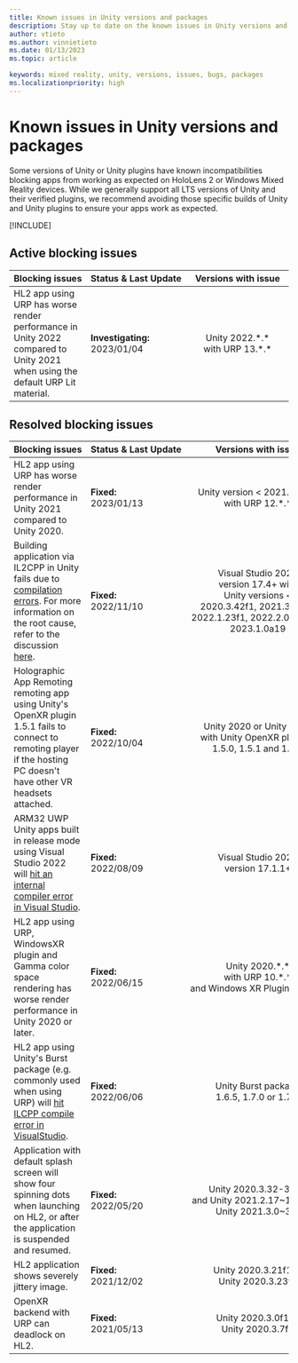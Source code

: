 ```yaml
---
title: Known issues in Unity versions and packages
description: Stay up to date on the known issues in Unity versions and packages.
author: vtieto
ms.author: vinnietieto
ms.date: 01/13/2023
ms.topic: article

keywords: mixed reality, unity, versions, issues, bugs, packages
ms.localizationpriority: high
---
```


# Known issues in Unity versions and packages

Some versions of Unity or Unity plugins have known incompatibilities blocking apps from working as expected on HoloLens 2 or Windows Mixed Reality devices. While we generally support all LTS versions of Unity and their verified plugins, we recommend avoiding those specific builds of Unity and Unity plugins to ensure your apps work as expected.

[!INCLUDE[](includes/xr/recommended-version.md)]

## Active blocking issues

<!-- When updating this table, BE SURE TO ALSO UPDATE /develop/unity/includes/xr/recommended-version.md! -->

| Blocking&nbsp;issues | Status&nbsp;&&nbsp;Last&nbsp;Update | &nbsp;&nbsp;Versions&nbsp;with&nbsp;issue&nbsp;&nbsp; | &nbsp;&nbsp;Mitigation&nbsp;&nbsp; |
| :----------- | :----- | :--------------: | :--------------: |
| HL2 app using URP has worse render performance in Unity 2022 compared to Unity 2021 when using the default URP Lit material. | **Investigating:**<br />2023/01/04 | Unity 2022.\*.\* <br/> with URP 13.\*.\* | Either avoid URP in Unity 2022, avoid using the default URP materials or use URP in Unity 2021.3.14+ |

## Resolved blocking issues

| Blocking&nbsp;issues | Status&nbsp;&&nbsp;Last&nbsp;Update | &nbsp;&nbsp;Versions&nbsp;with&nbsp;issue&nbsp;&nbsp; | &nbsp;&nbsp;Versions&nbsp;with&nbsp;fixes&nbsp;&nbsp; |
| :----------- | :----- | :--------------: | :--------------: |
| HL2 app using URP has worse render performance in Unity 2021 compared to Unity 2020. | **Fixed:**<br />2023/01/13 | Unity version < 2021.3.14f1 <br/> with URP 12.\*.\* | Use Unity 2021.3.14f1 and later |
| Building application via IL2CPP in Unity fails due to [compilation errors](https://issuetracker.unity3d.com/issues/il2cpp-windows-builds-fails-when-using-vs-2022-17-dot-4-0-preview). For more information on the root cause, refer to the discussion [here](https://developercommunity.visualstudio.com/t/stdext::hash_compare-has-been-removed-in/10182319). | **Fixed:**<br />2022/11/10 | Visual Studio&nbsp;2022<br />version 17.4+ with<br />Unity versions <<br />2020.3.42f1, 2021.3.14f1, 2022.1.23f1, 2022.2.0b16 and 2023.1.0a19 | Use Visual Studio&nbsp;2019 or Unity version >= 2020.3.42f1, 2021.3.14f1, 2022.1.23f1, 2022.2.0b16 or 2023.1.0a19 |
| Holographic App Remoting remoting app using Unity's OpenXR plugin 1.5.1 fails to connect to remoting player if the hosting PC doesn't have other VR headsets attached. | **Fixed:**<br />2022/10/04 | Unity 2020 or Unity 2021 <br/> with Unity&nbsp;OpenXR&nbsp;plugin&nbsp;=<br/>1.5.0, 1.5.1 and 1.5.2 | If using Holographic App Remoting, use Unity&nbsp;OpenXR&nbsp;plugin&nbsp;<= 1.4.3&nbsp;or&nbsp;>=&nbsp;1.5.3|
| ARM32 UWP Unity apps built in release mode using Visual Studio&nbsp;2022 will [hit an internal compiler error in Visual Studio](https://developercommunity.visualstudio.com/t/uwp-arm-32-build-fails-with-fatal-error-c1001-inte/1697106#T-N10059007). | **Fixed:**<br />2022/08/09 | Visual Studio&nbsp;2022<br />version 17.1.1+ | Use Visual Studio&nbsp;2019 or Visual&nbsp;Studio&nbsp;2022&nbsp;version >= 17.3.* |
| HL2 app using URP, WindowsXR plugin and Gamma color space rendering has worse render performance in Unity 2020 or later. | **Fixed:**<br />2022/06/15 | Unity 2020.\*.\* <br/> with URP 10.\*.\* <br/> and&nbsp;Windows&nbsp;XR&nbsp;Plugin&nbsp;<=4.6.3| Use Windows&nbsp;XR&nbsp;Plugin&nbsp;version&nbsp;>=&nbsp;4.6.4 |
| HL2 app using Unity's Burst package (e.g. commonly used when using URP) will [hit ILCPP compile error in VisualStudio](https://issuetracker.unity3d.com/issues/build-fails-with-error-mono-dot-cecil-dot-assemblyresolutionexception-failed-to-resolve-assembly-when-unity-iap-is-in-the-project). | **Fixed:**<br />2022/06/06 | Unity Burst package <br/> 1.6.5, 1.7.0 or 1.7.1 | Use Unity Burst package 1.6.6 or 1.7.2 or later versions. |
| Application with default splash screen will show four spinning dots when launching on HL2, or after the application is suspended and resumed. | **Fixed:**<br />2022/05/20 | Unity&nbsp;2020.3.32-34f1&nbsp;</br>and Unity&nbsp;2021.2.17~19f1 and Unity&nbsp;2021.3.0~3f1| Use Unity&nbsp;2020.3.35f1 or Unity&nbsp;2021.3.4f1 or later |
| HL2 application shows severely jittery image. | **Fixed:**<br />2021/12/02 | Unity 2020.3.21f1 to <br />Unity 2020.3.23f1 | Use Unity 2020.3.24f1<br /> and later |
| OpenXR backend with URP can deadlock on HL2. | **Fixed:**<br />2021/05/13 | Unity 2020.3.0f1 to <br />Unity 2020.3.7f1 | Use Unity 2020.3.8f1<br /> and later |

